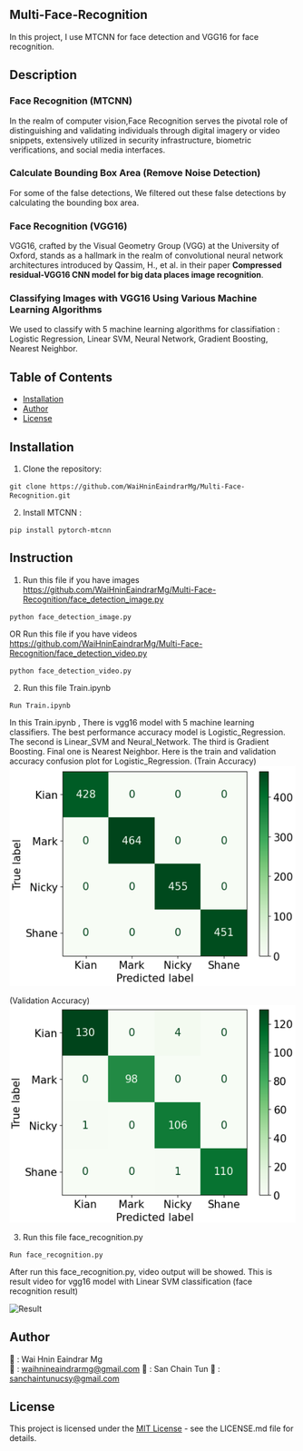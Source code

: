 ## Multi-Face-Recognition
In this project, I use MTCNN for face detection and VGG16 for face recognition.

## Description
### Face Recognition (MTCNN)
In the realm of computer vision,Face Recognition serves the pivotal role of distinguishing and validating individuals through digital imagery or video snippets, extensively utilized in security infrastructure, biometric verifications, and social media interfaces.

### Calculate Bounding Box Area (Remove Noise Detection)
For some of the false detections, We filtered out these false detections by calculating the bounding box area.

### Face Recognition (VGG16)
VGG16, crafted by the Visual Geometry Group (VGG) at the University of Oxford, stands as a hallmark in the realm of convolutional neural network architectures introduced by Qassim, H., et al. in their paper **Compressed residual-VGG16 CNN model for big data places image recognition**. 

### Classifying Images with VGG16 Using Various Machine Learning Algorithms
We used to classify with 5 machine learning algorithms for classifiation : Logistic Regression, Linear SVM, Neural Network, Gradient Boosting, Nearest Neighbor. 

## Table of Contents
- [Installation](#installation)
- [Author](#author)
- [License](#license)

## Installation
1. Clone the repository:
```
git clone https://github.com/WaiHninEaindrarMg/Multi-Face-Recognition.git
```

2. Install MTCNN :

```
pip install pytorch-mtcnn
```

## Instruction
1. Run this file if you have images https://github.com/WaiHninEaindrarMg/Multi-Face-Recognition/face_detection_image.py 
```
python face_detection_image.py 
```
OR 
Run this file if you have videos https://github.com/WaiHninEaindrarMg/Multi-Face-Recognition/face_detection_video.py
```
python face_detection_video.py 
```

2. Run this file Train.ipynb
```
Run Train.ipynb
```
In this Train.ipynb , There is vgg16 model with 5 machine learning classifiers.
The best performance accuracy model is Logistic_Regression.
The second is Linear_SVM and Neural_Network. 
The third is Gradient Boosting. 
Final one is Nearest Neighbor.
Here is the train and validation accuracy confusion plot for Logistic_Regression. (Train Accuracy)
![Accuracy](confusion_matrix/LR1.png) 

(Validation Accuracy)
![Accuracy](confusion_matrix/LR2.png)


3. Run this file face_recognition.py
```
Run face_recognition.py
```
After run this face_recognition.py, video output will be showed.
This is result video for vgg16 model with Linear SVM classification (face recognition result)

![Result](video-output/output_video_gif.gif)

##
## Author
👤 : Wai Hnin Eaindrar Mg  
📧 : [waihnineaindrarmg@gmail.com](mailto:waihnineaindrarmg@gmail.com)
👤 : San Chain Tun
📧 : [sanchaintunucsy@gmail.com](mailto:sanchaintunucsy@gmail.com)


## License

This project is licensed under the [MIT License](LICENSE) - see the LICENSE.md file for details.
